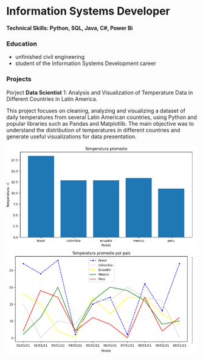 # Information Systems Developer
**Technical Skills: Python, SQL, Java, C#, Power Bi**

### Education
- unfinished civil engineering
- student of the Information Systems Development career

### Projects
Porject **Data Scientist** 1: Analysis and Visualization of Temperature Data in Different Countries in Latin America.

This project focuses on cleaning, analyzing and visualizing a dataset of daily temperatures from several Latin American countries, using Python and popular libraries such as Pandas and Matplotlib. The main objective was to understand the distribution of temperatures in different countries and generate useful visualizations for data presentation.

![alt text](/images/temperature.png) ![alt text](/images/temperature_average.png)
